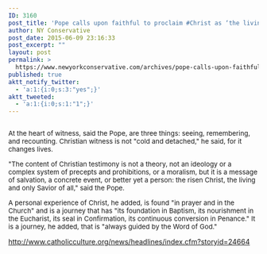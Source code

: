 ```yaml
---
ID: 3160
post_title: 'Pope calls upon faithful to proclaim #Christ as ‘the living and only #Savior’ #ReligiousFreedom'
author: NY Conservative
post_date: 2015-06-09 23:16:33
post_excerpt: ""
layout: post
permalink: >
  https://www.newyorkconservative.com/archives/pope-calls-upon-faithful-to-proclaim-christ-as-the-living-and-only-savior-religiousfreedom/
published: true
aktt_notify_twitter:
  - 'a:1:{i:0;s:3:"yes";}'
aktt_tweeted:
  - 'a:1:{i:0;s:1:"1";}'
---
```

<p><img src="http://www.newyorkconservative.com/wp-content/uploads/2015/06/061015_0316_Popecallsup1.jpg" alt="" />
	</p><p><span style="font-size:10pt">At the heart of witness, said the Pope, are three things: seeing, remembering, and recounting. Christian witness is not "cold and detached," he said, for it changes lives. 
</span></p><p><span style="font-size:10pt">"The content of Christian testimony is not a theory, not an ideology or a complex system of precepts and prohibitions, or a moralism, but it is a message of salvation, a concrete event, or better yet a person: the risen Christ, the living and only Savior of all," said the Pope. 
</span></p><p><span style="font-size:10pt">A personal experience of Christ, he added, is found "in prayer and in the Church" and is a journey that has "its foundation in Baptism, its nourishment in the Eucharist, its seal in Confirmation, its continuous conversion in Penance." It is a journey, he added, that is "always guided by the Word of God." 
</span></p><p><a href="http://www.catholicculture.org/news/headlines/index.cfm?storyid=24664">http://www.catholicculture.org/news/headlines/index.cfm?storyid=24664</a>
	</p>